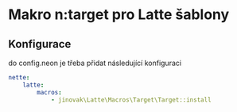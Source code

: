 # Makro n:target pro Latte šablony #

## Konfigurace ##

do config.neon je třeba přidat následující konfiguraci

```yaml
nette:
	latte:
		macros:
			- jinovak\Latte\Macros\Target\Target::install
```
